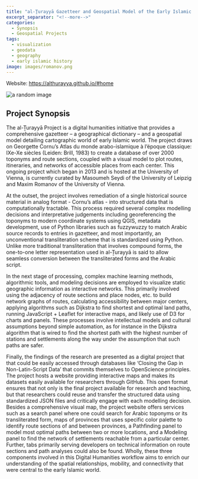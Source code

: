 ```yaml
---
title: "al-Ṯurayyā Gazetteer and Geospatial Model of the Early Islamic World"
excerpt_separator: "<!--more-->"
categories:
  - Synopsis
  - Geospatial Projects
tags:
  - visualization
  - geodata
  - geography
  - early islamic history
image: images/romanov.png
---
```

Website: https://althurayya.github.io/#home

![a random image]({{site.baseurl}}images/Banner.png)

## Project Synopsis

The al-Ṯurayyā Project is a digital humanities initiative that provides a comprehensive gazetteer – a geographical dictionary – and a geospatial model detailing cartographic world of early Islamic world. The project draws on Georgette Cornu’s Atlas du monde arabo-islamique à l’époque classique: IXe-Xe siècles (Leiden: Brill, 1983) to create a database of over 2000 toponyms and route sections, coupled with a visual model to plot routes, itineraries, and networks of accessible places from each center. This ongoing project which began in 2013 and is hosted at the University of Vienna, is currently curated by Masoumeh Seydi of the University of Leipzig and Maxim Romanov of the University of Vienna. 

At the outset, the project involves remediation of a single historical source material in analog format - Cornu’s atlas - into structured data that is computationally tractable. This process required several complex modelling decisions and interpretative judgements including georeferencing the toponyms to modern coordinate systems using QGIS, metadata development, use of Python libraries such as fuzzywuzzy to match Arabic source records to entries in gazetteer, and most importantly, an unconventional transliteration scheme that is standardized using Python. Unlike more traditional transliteration that involves compound forms, the one-to-one letter representation used in al-Ṯurayyā is said to allow seamless conversion between the transliterated forms and the Arabic script. 

In the next stage of processing, complex machine learning methods, algorithmic tools, and modeling decisions are employed to visualize static geographic information as interactive networks. This primarily involved using the adjacency of route sections and place nodes, etc. to build network graphs of routes, calculating accessibility between major centers, applying algorithms such as Dijkstra to find shortest and optimal land paths, running JavaScript + Leaflet for interactive maps, and likely use of D3 for charts and panels. These processes involve intellectual models and cultural assumptions beyond simple automation, as for instance in the Dijkstra algorithm that is wired to find the shortest path with the highest number of stations and settlements along the way under the assumption that such paths are safer.  

Finally, the findings of the research are presented as a digital project that that could be easily accessed through databases like ‘Closing the Gap in Non-Latin-Script Data’ that commits themselves to OpenScience principles. The project hosts a website providing interactive maps and makes its datasets easily available for researchers through GitHub. This open format ensures that not only is the final project available for research and teaching, but that researchers could reuse and transfer the structured data using standardized JSON files and critically engage with each modelling decision. Besides a comprehensive visual map, the project website offers services such as a search panel where one could search for Arabic toponyms or its transliterated form, maps of provinces that uses specific color palette to identify route sections of and between provinces, a Pathfinding panel to model most optimal paths between two or more locations, and a Modeling panel to find the network of settlements reachable from a particular center. Further, tabs primarily serving developers on technical information on route sections and path analyses could also be found. Wholly, these three components involved in this Digital Humanities workflow aims to enrich our understanding of the spatial relationships, mobility, and connectivity that were central to the early Islamic world.
